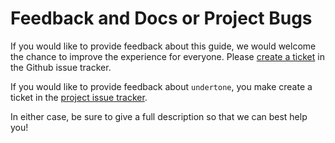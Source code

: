 # Feedback and Docs or Project Bugs

If you would like to provide feedback about this guide, we would welcome the
chance to improve the experience for everyone. Please
[create a ticket](https://github.com/cnbbooks/lfe-music-programming/issues/new) in the
Github issue tracker. 

If you would like to provide feedback about `undertone`, you make create a ticket
in the [project issue tracker](https://github.com/lfex/undertone/issues/new).

In either case, be sure to give a full description so that we can best
help you!
